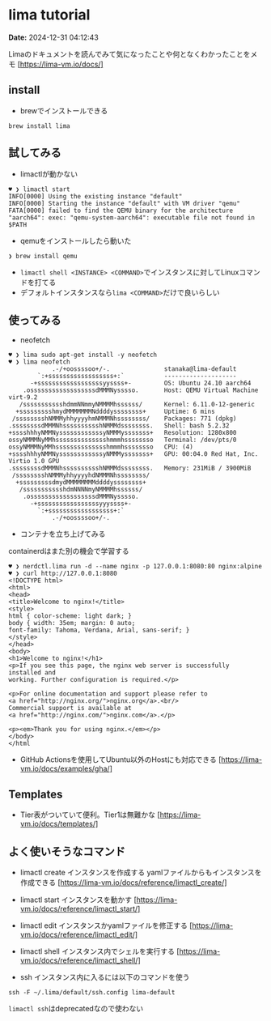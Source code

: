 # lima tutorial

**Date:** 2024-12-31 04:12:43

Limaのドキュメントを読んでみて気になったことや何となくわかったことをメモ
[https://lima-vm.io/docs/]

## install
- brewでインストールできる
```
brew install lima
``` 

## 試してみる
- limactlが動かない

```
♥ ❯ limactl start
INFO[0000] Using the existing instance "default"
INFO[0000] Starting the instance "default" with VM driver "qemu"
FATA[0000] failed to find the QEMU binary for the architecture "aarch64": exec: "qemu-system-aarch64": executable file not found in $PATH
```
- qemuをインストールしたら動いた

```
❯ brew install qemu
```

- `limactl shell <INSTANCE> <COMMAND>`でインスタンスに対してLinuxコマンドを打てる
- デフォルトインスタンスなら`lima <COMMAND>`だけで良いらしい

## 使ってみる
- neofetch

```
♥ ❯ lima sudo apt-get install -y neofetch
♥ ❯ lima neofetch
            .-/+oossssoo+/-.               stanaka@lima-default
        `:+ssssssssssssssssss+:`           --------------------
      -+ssssssssssssssssssyyssss+-         OS: Ubuntu 24.10 aarch64
    .ossssssssssssssssssdMMMNysssso.       Host: QEMU Virtual Machine virt-9.2
   /ssssssssssshdmmNNmmyNMMMMhssssss/      Kernel: 6.11.0-12-generic
  +ssssssssshmydMMMMMMMNddddyssssssss+     Uptime: 6 mins
 /sssssssshNMMMyhhyyyyhmNMMMNhssssssss/    Packages: 771 (dpkg)
.ssssssssdMMMNhsssssssssshNMMMdssssssss.   Shell: bash 5.2.32
+sssshhhyNMMNyssssssssssssyNMMMysssssss+   Resolution: 1280x800
ossyNMMMNyMMhsssssssssssssshmmmhssssssso   Terminal: /dev/pts/0
ossyNMMMNyMMhsssssssssssssshmmmhssssssso   CPU: (4)
+sssshhhyNMMNyssssssssssssyNMMMysssssss+   GPU: 00:04.0 Red Hat, Inc. Virtio 1.0 GPU
.ssssssssdMMMNhsssssssssshNMMMdssssssss.   Memory: 231MiB / 3900MiB
 /sssssssshNMMMyhhyyyyhdNMMMNhssssssss/
  +sssssssssdmydMMMMMMMMddddyssssssss+
   /ssssssssssshdmNNNNmyNMMMMhssssss/
    .ossssssssssssssssssdMMMNysssso.
      -+sssssssssssssssssyyyssss+-
        `:+ssssssssssssssssss+:`
            .-/+oossssoo+/-.
```

- コンテナを立ち上げてみる

containerdはまた別の機会で学習する

```
♥ ❯ nerdctl.lima run -d --name nginx -p 127.0.0.1:8080:80 nginx:alpine
♥ ❯ curl http://127.0.0.1:8080
<!DOCTYPE html>
<html>
<head>
<title>Welcome to nginx!</title>
<style>
html { color-scheme: light dark; }
body { width: 35em; margin: 0 auto;
font-family: Tahoma, Verdana, Arial, sans-serif; }
</style>
</head>
<body>
<h1>Welcome to nginx!</h1>
<p>If you see this page, the nginx web server is successfully installed and
working. Further configuration is required.</p>

<p>For online documentation and support please refer to
<a href="http://nginx.org/">nginx.org</a>.<br/>
Commercial support is available at
<a href="http://nginx.com/">nginx.com</a>.</p>

<p><em>Thank you for using nginx.</em></p>
</body>
</html
```

- GitHub Actionsを使用してUbuntu以外のHostにも対応できる
[https://lima-vm.io/docs/examples/gha/]

## Templates
- Tier表がついていて便利。Tier1は無難かな
[https://lima-vm.io/docs/templates/]

## よく使いそうなコマンド

- limactl create
インスタンスを作成する yamlファイルからもインスタンスを作成できる
[https://lima-vm.io/docs/reference/limactl_create/]

- limactl start
インスタンスを動かす
[https://lima-vm.io/docs/reference/limactl_start/]

- limactl edit
インスタンスかyamlファイルを修正する
[https://lima-vm.io/docs/reference/limactl_edit/]

- limactl shell
インスタンス内でシェルを実行する
[https://lima-vm.io/docs/reference/limactl_shell/]

- ssh
インスタンス内に入るには以下のコマンドを使う
```
ssh -F ~/.lima/default/ssh.config lima-default
```

`limactl ssh`はdeprecatedなので使わない


